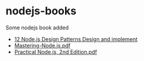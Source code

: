 # nodejs-books
 
 Some nodejs book added

* <a href="https://raw.githubusercontent.com/samayun/nodejs-books/master/*%2012%20Node.js%20Design%20Patterns%20Design%20and%20implement%20-%20Third%20Edition%20%5BBooxRack%5D.pdf" target="_blank"> 12 Node.js Design Patterns Design and implement </a>
* <a href="https://raw.githubusercontent.com/samayun/nodejs-books/master/*%20Mastering-Node.js.pdf" target="_blank"> Mastering-Node.js.pdf</a>
* <a href="https://raw.githubusercontent.com/samayun/nodejs-books/master/*%20Practical%20Node.js%2C%202nd%20Edition.pdf" target="_blank"> Practical Node.js, 2nd Edition.pdf </a>
